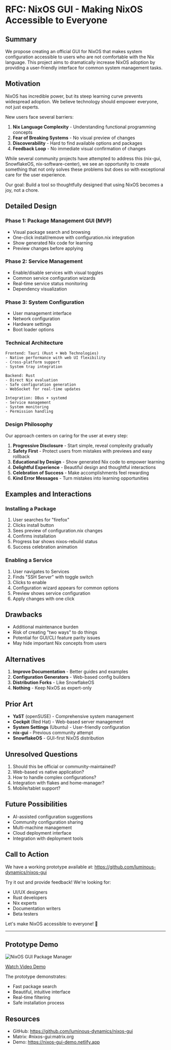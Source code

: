 # RFC: NixOS GUI - Making NixOS Accessible to Everyone

## Summary

We propose creating an official GUI for NixOS that makes system configuration accessible to users who are not comfortable with the Nix language. This project aims to dramatically increase NixOS adoption by providing a user-friendly interface for common system management tasks.

## Motivation

NixOS has incredible power, but its steep learning curve prevents widespread adoption. We believe technology should empower everyone, not just experts. 

New users face several barriers:

1. **Nix Language Complexity** - Understanding functional programming concepts
2. **Fear of Breaking Systems** - No visual preview of changes
3. **Discoverability** - Hard to find available options and packages
4. **Feedback Loop** - No immediate visual confirmation of changes

While several community projects have attempted to address this (nix-gui, SnowflakeOS, nix-software-center), we see an opportunity to create something that not only solves these problems but does so with exceptional care for the user experience.

Our goal: Build a tool so thoughtfully designed that using NixOS becomes a joy, not a chore.

## Detailed Design

### Phase 1: Package Management GUI (MVP)
- Visual package search and browsing
- One-click install/remove with configuration.nix integration
- Show generated Nix code for learning
- Preview changes before applying

### Phase 2: Service Management
- Enable/disable services with visual toggles
- Common service configuration wizards
- Real-time service status monitoring
- Dependency visualization

### Phase 3: System Configuration
- User management interface
- Network configuration
- Hardware settings
- Boot loader options

### Technical Architecture

```
Frontend: Tauri (Rust + Web Technologies)
- Native performance with web UI flexibility
- Cross-platform support
- System tray integration

Backend: Rust
- Direct Nix evaluation
- Safe configuration generation
- WebSocket for real-time updates

Integration: DBus + systemd
- Service management
- System monitoring
- Permission handling
```

### Design Philosophy

Our approach centers on caring for the user at every step:

1. **Progressive Disclosure** - Start simple, reveal complexity gradually
2. **Safety First** - Protect users from mistakes with previews and easy rollback
3. **Educational by Design** - Show generated Nix code to empower learning
4. **Delightful Experience** - Beautiful design and thoughtful interactions
5. **Celebration of Success** - Make accomplishments feel rewarding
6. **Kind Error Messages** - Turn mistakes into learning opportunities

## Examples and Interactions

### Installing a Package
1. User searches for "firefox"
2. Clicks install button
3. Sees preview of configuration.nix changes
4. Confirms installation
5. Progress bar shows nixos-rebuild status
6. Success celebration animation

### Enabling a Service
1. User navigates to Services
2. Finds "SSH Server" with toggle switch
3. Clicks to enable
4. Configuration wizard appears for common options
5. Preview shows service configuration
6. Apply changes with one click

## Drawbacks

- Additional maintenance burden
- Risk of creating "two ways" to do things
- Potential for GUI/CLI feature parity issues
- May hide important Nix concepts from users

## Alternatives

1. **Improve Documentation** - Better guides and examples
2. **Configuration Generators** - Web-based config builders
3. **Distribution Forks** - Like SnowflakeOS
4. **Nothing** - Keep NixOS as expert-only

## Prior Art

- **YaST** (openSUSE) - Comprehensive system management
- **Cockpit** (Red Hat) - Web-based server management
- **System Settings** (Ubuntu) - User-friendly configuration
- **nix-gui** - Previous community attempt
- **SnowflakeOS** - GUI-first NixOS distribution

## Unresolved Questions

1. Should this be official or community-maintained?
2. Web-based vs native application?
3. How to handle complex configurations?
4. Integration with flakes and home-manager?
5. Mobile/tablet support?

## Future Possibilities

- AI-assisted configuration suggestions
- Community configuration sharing
- Multi-machine management
- Cloud deployment interface
- Integration with deployment tools

## Call to Action

We have a working prototype available at: https://github.com/luminous-dynamics/nixos-gui

Try it out and provide feedback! We're looking for:
- UI/UX designers
- Rust developers
- Nix experts
- Documentation writers
- Beta testers

Let's make NixOS accessible to everyone! 🚀

---

## Prototype Demo

![NixOS GUI Package Manager](./demo-screenshot.png)

[Watch Video Demo](https://youtube.com/nixos-gui-demo)

The prototype demonstrates:
- Fast package search
- Beautiful, intuitive interface
- Real-time filtering
- Safe installation process

## Resources

- GitHub: https://github.com/luminous-dynamics/nixos-gui
- Matrix: #nixos-gui:matrix.org
- Demo: https://nixos-gui-demo.netlify.app